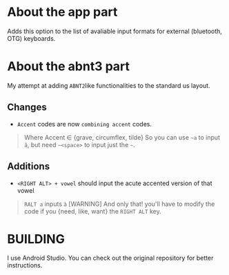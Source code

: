 # About the app part

Adds this option to the list of avaliable input formats for external (bluetooth, OTG) keyboards.

# About the abnt3 part

My attempt at adding `ABNT2`like functionalities to the standard us layout.  

## Changes

- `Accent` codes are now `combining accent` codes.
> Where Accent ∈ {grave, circumflex, tilde}
> So you can use `~a` to input `ã`, but need `~<space>` to input just the `~`.

## Additions

- `<RIGHT ALT> + vowel` should input the acute accented version of that vowel
> `RALT a` inputs `à`
> [WARNING] And only that! you'll have to modify the code if you {need, like, want} the `RIGHT ALT` key.

# BUILDING

I use Android Studio. You can check out the original repository for better instructions.